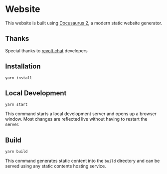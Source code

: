 # Website

This website is built using [Docusaurus 2](https://docusaurus.io/), a modern static website generator.

## Thanks
Special thanks to [revolt.chat](https://github.com/revoltchat/documentation) developers

## Installation

```console
yarn install
```

## Local Development

```console
yarn start
```

This command starts a local development server and opens up a browser window. Most changes are reflected live without having to restart the server.

## Build

```console
yarn build
```

This command generates static content into the `build` directory and can be served using any static contents hosting service.
